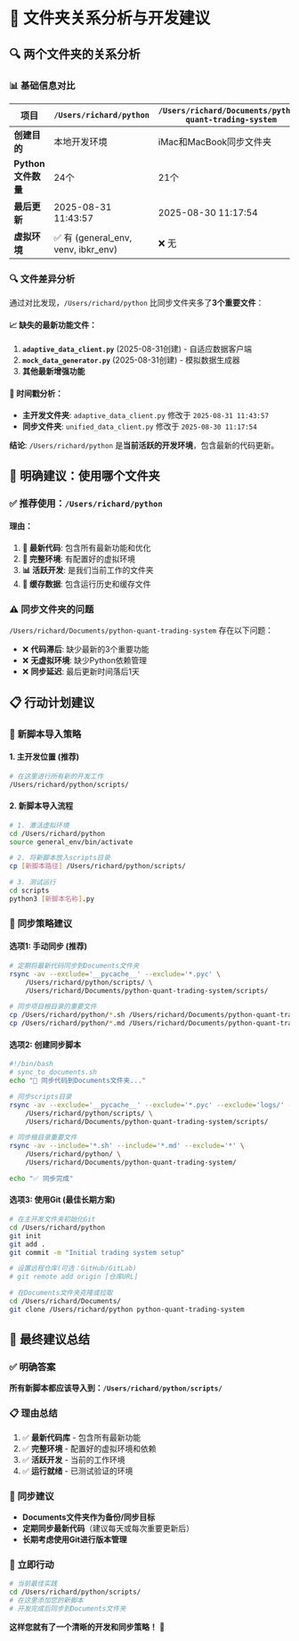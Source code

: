 # 📁 文件夹关系分析与开发建议

## 🔍 两个文件夹的关系分析

### 📊 基础信息对比

| 项目 | `/Users/richard/python` | `/Users/richard/Documents/python-quant-trading-system` |
|------|------------------------|--------------------------------------------------------|
| **创建目的** | 本地开发环境 | iMac和MacBook同步文件夹 |
| **Python文件数量** | 24个 | 21个 |
| **最后更新** | 2025-08-31 11:43:57 | 2025-08-30 11:17:54 |
| **虚拟环境** | ✅ 有 (general_env, venv, ibkr_env) | ❌ 无 |

### 🔍 文件差异分析

通过对比发现，`/Users/richard/python` 比同步文件夹多了**3个重要文件**：

#### 📈 缺失的最新功能文件：
1. **`adaptive_data_client.py`** (2025-08-31创建) - 自适应数据客户端
2. **`mock_data_generator.py`** (2025-08-31创建) - 模拟数据生成器  
3. **其他最新增强功能**

#### 📅 时间戳分析：
- **主开发文件夹**: `adaptive_data_client.py` 修改于 `2025-08-31 11:43:57`
- **同步文件夹**: `unified_data_client.py` 修改于 `2025-08-30 11:17:54`

**结论**: `/Users/richard/python` 是**当前活跃的开发环境**，包含最新的代码更新。

## 🎯 明确建议：使用哪个文件夹

### ✅ **推荐使用：`/Users/richard/python`**

#### 理由：
1. **🚀 最新代码**: 包含所有最新功能和优化
2. **🔧 完整环境**: 有配置好的虚拟环境
3. **📊 活跃开发**: 是我们当前工作的文件夹
4. **💾 缓存数据**: 包含运行历史和缓存文件

### ⚠️ **同步文件夹的问题**

`/Users/richard/Documents/python-quant-trading-system` 存在以下问题：
- ❌ **代码滞后**: 缺少最新的3个重要功能
- ❌ **无虚拟环境**: 缺少Python依赖管理
- ❌ **同步延迟**: 最后更新时间落后1天

## 📋 行动计划建议

### 🎯 **新脚本导入策略**

#### 1. **主开发位置** (推荐)
```bash
# 在这里进行所有新的开发工作
/Users/richard/python/scripts/
```

#### 2. **新脚本导入流程**
```bash
# 1. 激活虚拟环境
cd /Users/richard/python
source general_env/bin/activate

# 2. 将新脚本放入scripts目录
cp [新脚本路径] /Users/richard/python/scripts/

# 3. 测试运行
cd scripts
python3 [新脚本名称].py
```

### 🔄 **同步策略建议**

#### 选项1: **手动同步** (推荐)
```bash
# 定期将最新代码同步到Documents文件夹
rsync -av --exclude='__pycache__' --exclude='*.pyc' \
    /Users/richard/python/scripts/ \
    /Users/richard/Documents/python-quant-trading-system/scripts/

# 同步项目根目录的重要文件
cp /Users/richard/python/*.sh /Users/richard/Documents/python-quant-trading-system/
cp /Users/richard/python/*.md /Users/richard/Documents/python-quant-trading-system/
```

#### 选项2: **创建同步脚本**
```bash
#!/bin/bash
# sync_to_documents.sh
echo "🔄 同步代码到Documents文件夹..."

# 同步scripts目录
rsync -av --exclude='__pycache__' --exclude='*.pyc' --exclude='logs/' --exclude='cache/' \
    /Users/richard/python/scripts/ \
    /Users/richard/Documents/python-quant-trading-system/scripts/

# 同步根目录重要文件
rsync -av --include='*.sh' --include='*.md' --exclude='*' \
    /Users/richard/python/ \
    /Users/richard/Documents/python-quant-trading-system/

echo "✅ 同步完成"
```

#### 选项3: **使用Git** (最佳长期方案)
```bash
# 在主开发文件夹初始化Git
cd /Users/richard/python
git init
git add .
git commit -m "Initial trading system setup"

# 设置远程仓库(可选：GitHub/GitLab)
# git remote add origin [仓库URL]

# 在Documents文件夹克隆或拉取
cd /Users/richard/Documents/
git clone /Users/richard/python python-quant-trading-system
```

## 🎊 **最终建议总结**

### ✅ **明确答案**

**所有新脚本都应该导入到：`/Users/richard/python/scripts/`**

### 📋 **理由总结**
1. ✅ **最新代码库** - 包含所有最新功能
2. ✅ **完整环境** - 配置好的虚拟环境和依赖
3. ✅ **活跃开发** - 当前的工作环境  
4. ✅ **运行就绪** - 已测试验证的环境

### 🔄 **同步建议**
- **Documents文件夹作为备份/同步目标**
- **定期同步最新代码**（建议每天或每次重要更新后）
- **长期考虑使用Git进行版本管理**

### 🚀 **立即行动**
```bash
# 当前最佳实践
cd /Users/richard/python/scripts/
# 在这里添加您的新脚本
# 开发完成后同步到Documents文件夹
```

**这样您就有了一个清晰的开发和同步策略！** 🎯



